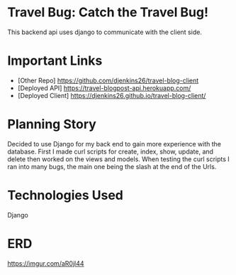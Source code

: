 # Travel Bug: Catch the Travel Bug!
This backend api uses django to communicate with the client side.

# Important Links
- [Other Repo] https://github.com/djenkins26/travel-blog-client
- [Deployed API] https://travel-blogpost-api.herokuapp.com/
- [Deployed Client] https://djenkins26.github.io/travel-blog-client/

# Planning Story
Decided to use Django for my back end to gain more experience with the database. First I made curl scripts for create, index, show, update, and delete then worked on the views and models. When testing the curl scripts I ran into many bugs, the main one being the slash at the end of the Urls.

# Technologies Used
Django

# ERD
https://imgur.com/aR0jl44
